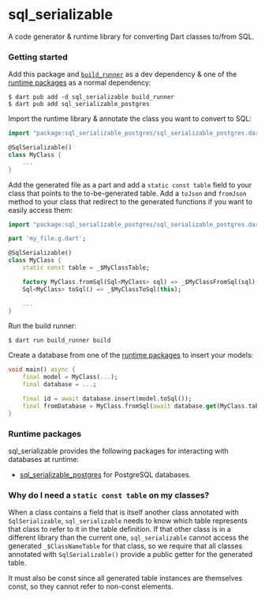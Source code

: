 # sql_serializable

A code generator & runtime library for converting Dart classes to/from SQL.

### Getting started

Add this package and [`build_runner`](https://pub.dev/packages/build_runner) as a dev dependency & one of the [runtime packages](#runtime-packages) as a normal dependency:
```
$ dart pub add -d sql_serializable build_runner
$ dart pub add sql_serializable_postgres
```

Import the runtime library & annotate the class you want to convert to SQL:
```dart
import "package:sql_serializable_postgres/sql_serializable_postgres.dart";

@SqlSerializable()
class MyClass {
    ...
}
```

Add the generated file as a part and add a `static const table` field to your class that points to the to-be-generated table. Add a `toJson` and `fromJson` method to your class that redirect to the generated functions if you want to easily access them:
```dart
import "package:sql_serializable_postgres/sql_serializable_postgres.dart";

part 'my_file.g.dart';

@SqlSerializable()
class MyClass {
    static const table = _$MyClassTable;

    factory MyClass.fromSql(Sql<MyClass> sql) => _$MyClassFromSql(sql);
    Sql<MyClass> toSql() => _$MyClassToSql(this);

    ...
}
```

Run the build runner:
```
$ dart run build_runner build
```

Create a database from one of the [runtime packages](#runtime-packages) to insert your models:
```dart
void main() async {
    final model = MyClass(...);
    final database = ...;

    final id = await database.insert(model.toSql());
    final fromDatabase = MyClass.fromSql(await database.get(MyClass.table, id));
}
```

### Runtime packages
sql_serializable provides the following packages for interacting with databases at runtime:
- [sql_serializable_postgres](https://pub.dev/packages/sql_serializable_postgres) for PostgreSQL databases.

### Why do I need a `static const table` on my classes?
When a class contains a field that is itself another class annotated with `SqlSerializable`, `sql_serializable` needs to know which table represents that class to refer to it in the table definition. If that other class is in a different library than the current one, `sql_serializable` cannot access the generated `_$ClassNameTable` for that class, so we require that all classes annotated with `SqlSerializable()` provide a public getter for the generated table.

It must also be const since all generated table instances are themselves const, so they cannot refer to non-const elements.
